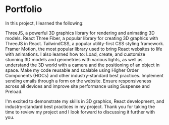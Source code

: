 # Portfolio

In this project, I learned the following:

ThreeJS, a powerful 3D graphics library for rendering and animating 3D models.
React Three Fiber, a popular library for creating 3D graphics with ThreeJS in React.
TailwindCSS, a popular utility-first CSS styling framework.
Framer Motion, the most popular library used to bring React websites to life with animations.
I also learned how to:
Load, create, and customize stunning 3D models and geometries with various lights, as well as understand the 3D world with a camera and the positioning of an object in space.
Make my code reusable and scalable using Higher Order Components (HOCs) and other industry-standard best practices.
Implement sending emails through a form on the website.
Ensure responsiveness across all devices and improve site performance using Suspense and Preload.

I'm excited to demonstrate my skills in 3D graphics, React development, and industry-standard best practices in my project. Thank you for taking the time to review my project and I look forward to discussing it further with you.
